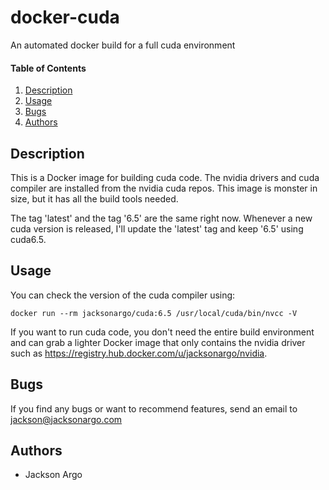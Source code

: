 # docker-cuda

An automated docker build for a full cuda environment

#### Table of Contents
1. [Description](#desctiption)
2. [Usage](#usage)
3. [Bugs](#bugs)
4. [Authors](#authors)

## Description

This is a Docker image for building cuda code. The nvidia drivers and cuda compiler are installed from the nvidia cuda repos. This image is monster in size, but it has all the build tools needed.

The tag 'latest' and the tag '6.5' are the same right now. Whenever a new cuda version is released, I'll update the 'latest' tag and keep '6.5' using cuda6.5. 

## Usage

You can check the version of the cuda compiler using:

    docker run --rm jacksonargo/cuda:6.5 /usr/local/cuda/bin/nvcc -V

If you want to run cuda code, you don't need the entire build environment and can grab a lighter Docker image
that only contains the nvidia driver such as https://registry.hub.docker.com/u/jacksonargo/nvidia.

## Bugs
If you find any bugs or want to recommend features, send an email to jackson@jacksonargo.com

## Authors
* Jackson Argo
